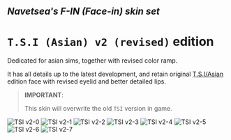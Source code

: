 ## _Navetsea's F-IN (Face-in) skin set_
# `T.S.I (Asian) v2 (revised)` edition

Dedicated for asian sims, together with revised color ramp.

It has all details up to the latest development, and retain original [T.S.I/Asian](/05%20T.S.I%20(Asian)) edition face with revised eyelid and better detailed lips.

> **IMPORTANT**:
> 
> This skin will overwrite the old `TSI` version in game.

![TSI v2-0](/_PREVIEW/14%20T.S.I%20(Asian)%20v2%20(revised)-0.jpg)
![TSI v2-1](/_PREVIEW/14%20T.S.I%20(Asian)%20v2%20(revised)-1.jpg)
![TSI v2-2](/_PREVIEW/14%20T.S.I%20(Asian)%20v2%20(revised)-2.jpg)
![TSI v2-3](/_PREVIEW/14%20T.S.I%20(Asian)%20v2%20(revised)-3.jpg)
![TSI v2-4](/_PREVIEW/14%20T.S.I%20(Asian)%20v2%20(revised)-4.jpg)
![TSI v2-5](/_PREVIEW/14%20T.S.I%20(Asian)%20v2%20(revised)-5.jpg)
![TSI v2-6](/_PREVIEW/14%20T.S.I%20(Asian)%20v2%20(revised)-6.jpg)
![TSI v2-7](/_PREVIEW/14%20T.S.I%20(Asian)%20v2%20(revised)-7.jpg)
